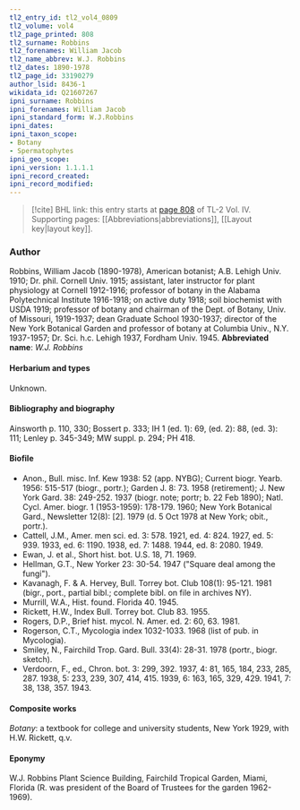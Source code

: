 ```yaml
---
tl2_entry_id: tl2_vol4_0809
tl2_volume: vol4
tl2_page_printed: 808
tl2_surname: Robbins
tl2_forenames: William Jacob
tl2_name_abbrev: W.J. Robbins
tl2_dates: 1890-1978
tl2_page_id: 33190279
author_lsid: 8436-1
wikidata_id: Q21607267
ipni_surname: Robbins
ipni_forenames: William Jacob
ipni_standard_form: W.J.Robbins
ipni_dates: 
ipni_taxon_scope: 
- Botany
- Spermatophytes
ipni_geo_scope: 
ipni_version: 1.1.1.1
ipni_record_created: 
ipni_record_modified:
---
```



> [!cite] BHL link: this entry starts at [page 808](https://www.biodiversitylibrary.org/page/33190279) of TL-2 Vol. IV.
> Supporting pages: [[Abbreviations|abbreviations]], [[Layout key|layout key]].

### Author

Robbins, William Jacob (1890-1978), American botanist; A.B. Lehigh Univ. 1910; Dr. phil. Cornell Univ. 1915; assistant, later instructor for plant physiology at Cornell 1912-1916; professor of botany in the Alabama Polytechnical Institute 1916-1918; on active duty 1918; soil biochemist with USDA 1919; professor of botany and chairman of the Dept. of Botany, Univ. of Missouri, 1919-1937; dean Graduate School 1930-1937; director of the New York Botanical Garden and professor of botany at Columbia Univ., N.Y. 1937-1957; Dr. Sci. h.c. Lehigh 1937, Fordham Univ. 1945. 
**Abbreviated name**: *W.J. Robbins*

#### Herbarium and types

Unknown.

#### Bibliography and biography

Ainsworth p. 110, 330; Bossert p. 333; IH 1 (ed. 1): 69, (ed. 2): 88, (ed. 3): 111; Lenley p. 345-349; MW suppl. p. 294; PH 418.

#### Biofile

- Anon., Bull. misc. Inf. Kew 1938: 52 (app. NYBG); Current biogr. Yearb. 1956: 515-517 (biogr., portr.); Garden J. 8: 73. 1958 (retirement); J. New York Gard. 38: 249-252. 1937 (biogr. note; portr; b. 22 Feb 1890); Natl. Cycl. Amer. biogr. 1 (1953-1959): 178-179. 1960; New York Botanical Gard., Newsletter 12(8): \[2\]. 1979 (d. 5 Oct 1978 at New York; obit., portr.).
- Cattell, J.M., Amer. men sci. ed. 3: 578. 1921, ed. 4: 824. 1927, ed. 5: 939. 1933, ed. 6: 1190. 1938, ed. 7: 1488. 1944, ed. 8: 2080. 1949.
- Ewan, J. et al., Short hist. bot. U.S. 18, 71. 1969.
- Hellman, G.T., New Yorker 23: 30-54. 1947 ("Square deal among the fungi").
- Kavanagh, F. & A. Hervey, Bull. Torrey bot. Club 108(1): 95-121. 1981 (bigr., port., partial bibl.; complete bibl. on file in archives NY).
- Murrill, W.A., Hist. found. Florida 40. 1945.
- Rickett, H.W., Index Bull. Torrey bot. Club 83. 1955.
- Rogers, D.P., Brief hist. mycol. N. Amer. ed. 2: 60, 63. 1981.
- Rogerson, C.T., Mycologia index 1032-1033. 1968 (list of pub. in Mycologia).
- Smiley, N., Fairchild Trop. Gard. Bull. 33(4): 28-31. 1978 (portr., biogr. sketch).
- Verdoorn, F., ed., Chron. bot. 3: 299, 392. 1937, 4: 81, 165, 184, 233, 285, 287. 1938, 5: 233, 239, 307, 414, 415. 1939, 6: 163, 165, 329, 429. 1941, 7: 38, 138, 357. 1943.

#### Composite works

*Botany*: a textbook for college and university students, New York 1929, with H.W. Rickett, q.v.

#### Eponymy

W.J. Robbins Plant Science Building, Fairchild Tropical Garden, Miami, Florida (R. was president of the Board of Trustees for the garden 1962-1969).

